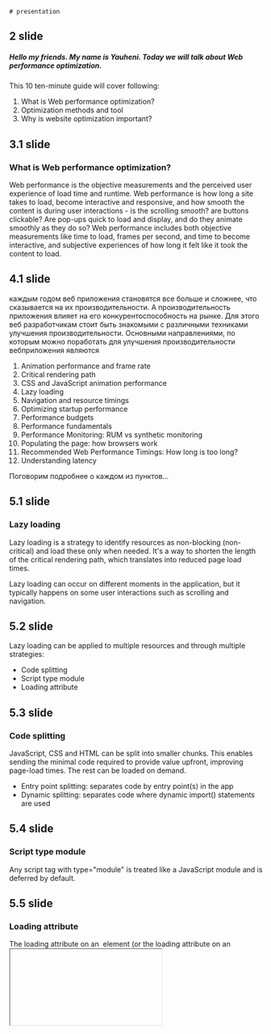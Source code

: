 ```
# presentation
```
	
## 2 slide

##### Hello my friends. My name is Yauheni. Today we will talk about Web performance optimization.

 This 10 ten-minute guide will cover following: 
 
1. What is Web performance optimization?
2. Optimization methods and tool
3. Why is website optimization important?

## 3.1 slide

### What is Web performance optimization?

Web performance is the objective measurements and the perceived user experience of load time and runtime. Web performance is how long a site takes to load, become interactive and responsive, and how smooth the content is during user interactions - is the scrolling smooth? are buttons clickable? Are pop-ups quick to load and display, and do they animate smoothly as they do so? Web performance includes both objective measurements like time to load, frames per second, and time to become interactive, and subjective experiences of how long it felt like it took the content to load.

## 4.1 slide

 каждым годом веб приложения становятся все больше и сложнее, что сказывается на их производительности. А производительность приложения влияет на его конкурентоспособность на рынке. Для этого веб разработчикам стоит быть знакомыми с различными техниками улучшения производительности. Основными направлениями, по которым можно поработать для улучшения производительности вебприложения являются

1. Animation performance and frame rate
2. Critical rendering path
3. CSS and JavaScript animation performance	
4. Lazy loading
5. Navigation and resource timings
6. Optimizing startup performance
7. Performance budgets
8. Performance fundamentals
9. Performance Monitoring: RUM vs synthetic monitoring
10. Populating the page: how browsers work
11. Recommended Web Performance Timings: How long is too long?
12. Understanding latency

Поговорим подробнее о каждом из пунктов...

## 5.1 slide

### Lazy loading

Lazy loading is a strategy to identify resources as non-blocking (non-critical) and load these only when needed. It's a way to shorten the length of the critical rendering path, which translates into reduced page load times.

Lazy loading can occur on different moments in the application, but it typically happens on some user interactions such as scrolling and navigation. 

## 5.2 slide

Lazy loading can be applied to multiple resources and through multiple strategies:   

- Code splitting
- Script type module
- Loading attribute

## 5.3 slide 

### Code splitting

JavaScript, CSS and HTML can be split into smaller chunks. This enables sending the minimal code required to provide value upfront, improving page-load times. The rest can be loaded on demand.

 - Entry point splitting: separates code by entry point(s) in the app
 - Dynamic splitting: separates code where dynamic import() statements are used

## 5.4 slide 

### Script type module

Any script tag with type="module" is treated like a JavaScript module and is deferred by default.

## 5.5 slide 

### Loading attribute

The loading attribute on an <img> element (or the loading attribute on an <iframe>) can be used to instruct the browser to defer loading of images/iframes that are off-screen until the user scrolls near them.

### Animation performance and frame rate

Users expect all interface interactions to be smooth and all user interfaces to be responsive.

## 6.1 slide

### Critical rendering path

The Critical Rendering Path is the sequence of steps the browser goes through to convert the HTML, CSS, and JavaScript into pixels on the screen. Optimizing the critical render path improves render performance.

## 6.2 slide

### How does the browser rendering engine work?

In order to render content the browser has to go through a series of steps:
1. Document Object Model(DOM)
2. CSS object model(CSSOM)
3. Render Tree
4. Layout
5. Paint.

## 6.3 slide

- The Document Object Model (DOM) is created as the HTML is parsed.
- The HTML may request JavaScript, which may, in turn, alter the DOM.
- The HTML includes or makes requests for styles, which in turn builds the CSS Object Model (CSSOM).
- The browser engine combines the two to create the Render Tree.
- Layout determines the size and location of everything on the page.
- Once layout is determined, pixels are painted to the screen.

## 7.1 slide

### CSS and JavaScript animation performance

Animations are critical for a pleasurable user experience on many applications. There are many ways to implement web animations, such as CSS transitions/animations or JavaScript-based animations (using requestAnimationFrame())

In terms of performance, there is no difference between implementing an animation with CSS transitions or animations. 
Browsers are able to optimize rendering flows. In summary, we should always try to create our animations using CSS transitions/animations where possible. If your animations are really complex, you may have to rely on JavaScript-based animations instead.

## 8.1 slide

### Navigation and resource timings

Navigation timings are metrics measuring a browser's document navigation events. Resource timings are detailed network timing measurements regarding the loading of an application's resources.

## 9.1 slide

### Optimizing startup performance

An often overlooked aspect of app software development—even among those focusing on performance optimization—is startup performance. Regardless of platform, it's always a good idea to start up as quickly as possible. The more stuff you can do asynchronously, the better advantage your app can take of multicore processors.

## 9.2 slide 

There are other things beyond going asynchronous, which can help you improve your app's startup time. Here are a few of them:

- Download time
- GPU factors
- Data size

## 10.1 slide

### Performance budgets

A performance budget is a limit to prevent regressions. It can apply to a file, a file type, all files loaded on a page, a specific metric (e.g. Time to Interactive), a custom metric (e.g. Time to Hero Element), or a threshold over a period of time.   

## 10.2 slide

A budget exists to reflect your reachable goals. 

These goals can be:

- Timing based (e.g. Time to Interactive, First Contentful Paint).
- Quantity-based (e.g. amount of JS files/total image size).
- Rule-based (e.g. PageSpeed index, Lighthouse score).

A performance budget helps you protect optimal behavior for your current users while enabling you to tap into new markets and deliver custom experiences.

## 11.1 slide

### Performance fundamentals

Exists essential performance metrics:

- Responsiveness means how fast the system provides outputs (possibly multiple ones) in response to user inputs.
- Framerate is the rate at which the system changes pixels displayed to the user. 
- Memory usage
- Power usage

## 12.1 slide

### Performance Monitoring: RUM vs synthetic monitoring

Synthetic monitoring and real user monitoring (RUM) are two approaches for monitoring and providing insight into web performance.
Synthetic is well suited for catching regressions during development life cycles, especially with network throttling. 
RUM, on the other hand, provides real metrics from real users using the site or application. 

## 13.1 slide

### Recommended Web Performance Timings: How long is too long?

There are no clear set rules as to what constitutes a slow pace when loading pages, but there are specific guidelines for indicating content will load (1 second), idling (50ms), animating (16.7s) and responding to user input (50 to 200ms).

## 14.1 slide

### Understanding latency

 Latency is generally considered to be the amount of time it takes from when a request is made by the user to the time it takes for the response to get back to that user. 
 In terms of performance optimization, it's important to optimize to reduce causes of lacency and to test site performance emulating high latency to optimizer for users with lousy connections.

## 14.2 slide
To emulate the latency of a low bandwidth network, you can use developer tools and switch to a lower end network connection.

## 14.3 slide
Also, on the network tab, you can see how long each request took to complete.